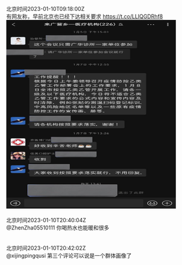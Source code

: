 北京时间2023-01-10T09:18:00Z<br>有网友称，早前北京也已经下达相关要求 https://t.co/LLIQGDRhf8<br><img src='/temp/image/2023/y-Month-1/1612619736977743872_0.jpg' width='450' height='500'><br><br>北京时间2023-01-10T20:40:04Z<br>@ZhenZha05510111 你喝热水也能暖和很多<br><br><br>北京时间2023-01-10T20:42:02Z<br>@xijingpingqusi 第三个评论可以说是一个群体画像了<br><br><br>